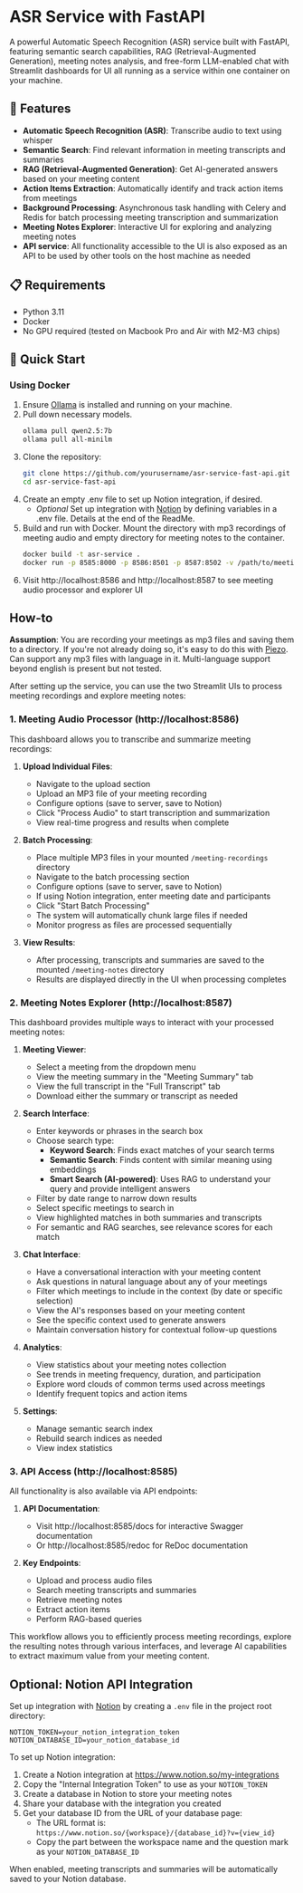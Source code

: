 # ASR Service with FastAPI

A powerful Automatic Speech Recognition (ASR) service built with FastAPI, featuring semantic search capabilities, RAG (Retrieval-Augmented Generation), meeting notes analysis, and free-form LLM-enabled chat with Streamlit dashboards for UI all running as a service within one container on your machine. 

## 🌟 Features

- **Automatic Speech Recognition (ASR)**: Transcribe audio to text using whisper
- **Semantic Search**: Find relevant information in meeting transcripts and summaries
- **RAG (Retrieval-Augmented Generation)**: Get AI-generated answers based on your meeting content
- **Action Items Extraction**: Automatically identify and track action items from meetings
- **Background Processing**: Asynchronous task handling with Celery and Redis for batch processing meeting transcription and summarization
- **Meeting Notes Explorer**: Interactive UI for exploring and analyzing meeting notes
- **API service**: All functionality accessible to the UI is also exposed as an API to be used by other tools on the host machine as needed

## 📋 Requirements

- Python 3.11
- Docker
- No GPU required (tested on Macbook Pro and Air with M2-M3 chips)

## 🚀 Quick Start

### Using Docker

1. Ensure [Ollama](https://ollama.com/download) is installed and running on your machine. 
2. Pull down necessary models.
    ```bash
   ollama pull qwen2.5:7b
   ollama pull all-minilm
   ```
3. Clone the repository:
   ```bash
   git clone https://github.com/yourusername/asr-service-fast-api.git
   cd asr-service-fast-api
   ```
4. Create an empty .env file to set up Notion integration, if desired.
   - *Optional* Set up integration with [Notion](https://www.notion.com/) by defining variables in a .env file. Details at the end of the ReadMe. 
5. Build and run with Docker. Mount the directory with mp3 recordings of meeting audio and empty directory for meeting notes to the container.
    ```bash
    docker build -t asr-service .
    docker run -p 8585:8000 -p 8586:8501 -p 8587:8502 -v /path/to/meeting-notes:/meeting-notes -v /path/to/meeting/meeting-recordings:/meeting-recordings --name asr-service-local --rm asr-service
    ```
6. Visit http://localhost:8586 and http://localhost:8587 to see meeting audio processor and explorer UI

## How-to

**Assumption**: You are recording your meetings as mp3 files and saving them to a directory. If you're not already doing so, it's easy to do this with [Piezo](https://rogueamoeba.com/piezo/). Can support any mp3 files with language in it. Multi-language support beyond english is present but not tested.

After setting up the service, you can use the two Streamlit UIs to process meeting recordings and explore meeting notes:

### 1. Meeting Audio Processor (http://localhost:8586)

This dashboard allows you to transcribe and summarize meeting recordings:

1. **Upload Individual Files**:
   - Navigate to the upload section
   - Upload an MP3 file of your meeting recording
   - Configure options (save to server, save to Notion)
   - Click "Process Audio" to start transcription and summarization
   - View real-time progress and results when complete

2. **Batch Processing**:
   - Place multiple MP3 files in your mounted `/meeting-recordings` directory
   - Navigate to the batch processing section
   - Configure options (save to server, save to Notion)
   - If using Notion integration, enter meeting date and participants
   - Click "Start Batch Processing"
   - The system will automatically chunk large files if needed
   - Monitor progress as files are processed sequentially

3. **View Results**:
   - After processing, transcripts and summaries are saved to the mounted `/meeting-notes` directory
   - Results are displayed directly in the UI when processing completes

### 2. Meeting Notes Explorer (http://localhost:8587)

This dashboard provides multiple ways to interact with your processed meeting notes:

1. **Meeting Viewer**:
   - Select a meeting from the dropdown menu
   - View the meeting summary in the "Meeting Summary" tab
   - View the full transcript in the "Full Transcript" tab
   - Download either the summary or transcript as needed

2. **Search Interface**:
   - Enter keywords or phrases in the search box
   - Choose search type:
     - **Keyword Search**: Finds exact matches of your search terms
     - **Semantic Search**: Finds content with similar meaning using embeddings
     - **Smart Search (AI-powered)**: Uses RAG to understand your query and provide intelligent answers
   - Filter by date range to narrow down results
   - Select specific meetings to search in
   - View highlighted matches in both summaries and transcripts
   - For semantic and RAG searches, see relevance scores for each match

3. **Chat Interface**:
   - Have a conversational interaction with your meeting content
   - Ask questions in natural language about any of your meetings
   - Filter which meetings to include in the context (by date or specific selection)
   - View the AI's responses based on your meeting content
   - See the specific context used to generate answers
   - Maintain conversation history for contextual follow-up questions

4. **Analytics**:
   - View statistics about your meeting notes collection
   - See trends in meeting frequency, duration, and participation
   - Explore word clouds of common terms used across meetings
   - Identify frequent topics and action items

5. **Settings**:
   - Manage semantic search index
   - Rebuild search indices as needed
   - View index statistics

### 3. API Access (http://localhost:8585)

All functionality is also available via API endpoints:

1. **API Documentation**:
   - Visit http://localhost:8585/docs for interactive Swagger documentation
   - Or http://localhost:8585/redoc for ReDoc documentation

2. **Key Endpoints**:
   - Upload and process audio files
   - Search meeting transcripts and summaries
   - Retrieve meeting notes
   - Extract action items
   - Perform RAG-based queries

This workflow allows you to efficiently process meeting recordings, explore the resulting notes through various interfaces, and leverage AI capabilities to extract maximum value from your meeting content.

## Optional: Notion API Integration
Set up integration with [Notion](https://www.notion.com/) by creating a `.env` file in the project root directory:

    NOTION_TOKEN=your_notion_integration_token
    NOTION_DATABASE_ID=your_notion_database_id

To set up Notion integration:
1. Create a Notion integration at https://www.notion.so/my-integrations
2. Copy the "Internal Integration Token" to use as your `NOTION_TOKEN`
3. Create a database in Notion to store your meeting notes
4. Share your database with the integration you created
5. Get your database ID from the URL of your database page:
   - The URL format is: `https://www.notion.so/{workspace}/{database_id}?v={view_id}`
   - Copy the part between the workspace name and the question mark as your `NOTION_DATABASE_ID`

When enabled, meeting transcripts and summaries will be automatically saved to your Notion database.
